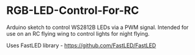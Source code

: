 # RGB-LED-Control-For-RC
Arduino sketch to control WS2812B LEDs via a PWM signal. Intended for use on an RC flying wing to control lights for night flying.

Uses FastLED library - https://github.com/FastLED/FastLED
